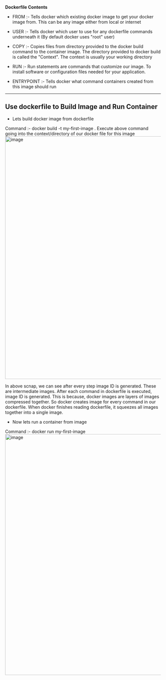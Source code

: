 **Dockerfile Contents**

- FROM :- Tells docker which existing docker image to get your docker image from. This can be any image either from local or internet

- USER :- Tells docker which user to use for any dockerfile commands underneath it (By default docker uses "root" user)

- COPY :- Copies files from directory provided to the docker build command to the container image. The directory provided to docker build is called the "Context". The context is usually your working directory

- RUN :- Run statements are commands that customize our image. To install software or configuration files needed for your application.

- ENTRYPOINT :- Tells docker what command containers created from this image should run

---------------------------------------------------------------------------------------------------------------------------
Use dockerfile to Build Image and Run Container
---------------------------------------------------------------------------------------------------------------------------

- Lets build docker image from dockerfile

Command :- docker build -t my-first-image .
Execute above command going into the context/directory of our docker file for this image
<img width="785" alt="image" src="https://github.com/Shubham0315/docker-CLI/assets/105341138/bba56aee-ded4-4675-a119-6ac13d1b8f84">

In above scnap, we can see after every step image ID is generated. These are intermediate images. After each command in dockerfile is executed, image ID is generated. 
This is because, docker images are layers of images compressed together. So docker creates image for every command in our dockerfile.
When docker finishes reading dockerfile, it squeezes all images together into a single image.

- Now lets run a container from image

Command :- docker run my-first-image
<img width="779" alt="image" src="https://github.com/Shubham0315/docker-CLI/assets/105341138/4551ace2-245d-4104-a398-dab524241a31">

